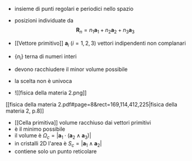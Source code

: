 - insieme di punti regolari e periodici nello spazio
- posizioni individuate da
	$$\mathbf{R}_n = n_1\mathbf{a}_1 + n_2\mathbf{a}_2 + n_3\mathbf{a}_3$$

- [[Vettore primitivo]] $\mathbf{a}_i \ (i=1,2,3)$  vettori indipendenti non complanari
- $\{n_i\}$ terna di numeri interi
- devono racchiudere il minor volume possibile
- la scelta non è univoca
- ![[fisica della materia 2.png]]

[[fisica della materia 2.pdf#page=8&rect=169,114,412,225|fisica della materia 2, p.8]]

- [[Cella primitiva]] volume racchiuso dai vettori primitivi
- è il minimo possibile
- il volume è $\Omega_c = \vert\mathbf{a}_1\cdot(\mathbf{a}_2\wedge\mathbf{a}_3)\vert$
- in cristalli 2D l'area è $S_c = \vert\mathbf{a}_1\wedge \mathbf{a}_2\vert$
- contiene solo un punto reticolare